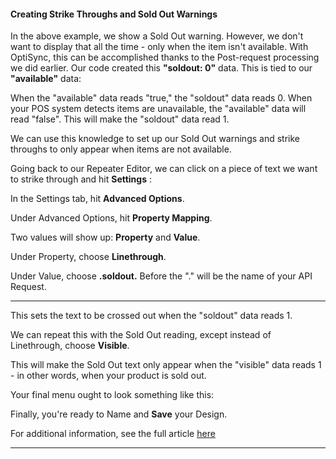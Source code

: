 #### Creating Strike Throughs and Sold Out Warnings

In the above example, we show a Sold Out warning. However, we don't want to display that all the time - only when the item isn't available. With OptiSync, this can be accomplished thanks to the Post-request processing we did earlier. Our code created this **"soldout: 0"** data. This is tied to our **"available"** data:



When the "available" data reads "true," the "soldout" data reads 0. When your POS system detects items are unavailable, the "available" data will read "false". This will make the "soldout" data read 1.

We can use this knowledge to set up our Sold Out warnings and strike throughs to only appear when items are not available.

Going back to our Repeater Editor, we can click on a piece of text we want to strike through and hit **Settings** :



In the Settings tab, hit **Advanced Options**.



Under Advanced Options, hit **Property Mapping**.



Two values will show up: **Property** and **Value**.



Under Property, choose **Linethrough**.



Under Value, choose **.soldout.** Before the "." will be the name of your API Request.

****

This sets the text to be crossed out when the "soldout" data reads 1.

We can repeat this with the Sold Out reading, except instead of Linethrough, choose **Visible**.



This will make the Sold Out text only appear when the "visible" data reads 1 - in other words, when your product is sold out.

Your final menu ought to look something like this:



Finally, you're ready to Name and **Save** your Design.

For additional information, see the full article [here](https://support.optisigns.com/hc/en-us/articles/31860170199955)

---

